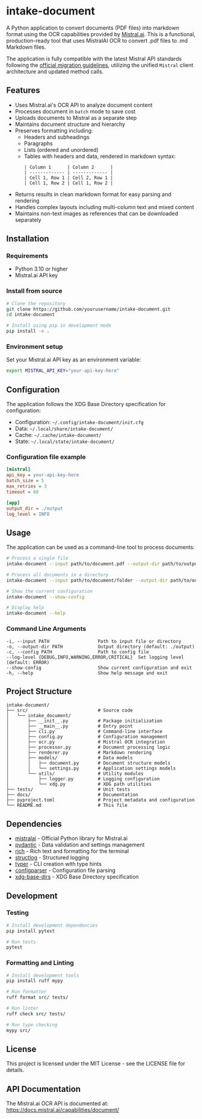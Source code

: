 # intake-document

A Python application to convert documents (PDF files) into markdown format using the OCR capabilities provided by [Mistral.ai](https://mistral.ai/). This is a functional, production-ready tool that uses MistralAI OCR to convert .pdf files to .md Markdown files.

The application is fully compatible with the latest Mistral API standards following the [official migration guidelines](https://github.com/mistralai/client-python/blob/main/MIGRATION.md), utilizing the unified `Mistral` client architecture and updated method calls.

## Features

- Uses Mistral.ai's OCR API to analyze document content
- Processes document in `batch` mode to save cost
- Uploads documents to Mistral as a separate step
- Maintains document structure and hierarchy
- Preserves formatting including:
  - Headers and subheadings
  - Paragraphs
  - Lists (ordered and unordered)
  - Tables with headers and data, rendered in markdown syntax:
    ```
    | Column 1      | Column 2      |
    | ------------- | ------------- |
    | Cell 1, Row 1 | Cell 2, Row 1 |
    | Cell 1, Row 2 | Cell 1, Row 2 |
    ```
- Returns results in clean markdown format for easy parsing and rendering
- Handles complex layouts including multi-column text and mixed content
- Maintains non-text images as references that can be downloaded separately

## Installation

### Requirements

- Python 3.10 or higher
- Mistral.ai API key

### Install from source

```bash
# Clone the repository
git clone https://github.com/yourusername/intake-document.git
cd intake-document

# Install using pip in development mode
pip install -e .
```

### Environment setup

Set your Mistral.ai API key as an environment variable:

```bash
export MISTRAL_API_KEY="your-api-key-here"
```

## Configuration

The application follows the XDG Base Directory specification for configuration:

- Configuration: `~/.config/intake-document/init.cfg`
- Data: `~/.local/share/intake-document/`
- Cache: `~/.cache/intake-document/`
- State: `~/.local/state/intake-document/`

### Configuration file example

```ini
[mistral]
api_key = your-api-key-here
batch_size = 5
max_retries = 3
timeout = 60

[app]
output_dir = ./output
log_level = INFO
```

## Usage

The application can be used as a command-line tool to process documents:

```bash
# Process a single file
intake-document --input path/to/document.pdf --output-dir path/to/output

# Process all documents in a directory
intake-document --input path/to/document/folder --output-dir path/to/output

# Show the current configuration
intake-document --show-config

# Display help
intake-document --help
```

### Command Line Arguments

```
-i, --input PATH                  Path to input file or directory
-o, --output-dir PATH             Output directory (default: ./output)
-c, --config PATH                 Path to config file 
--log-level {DEBUG,INFO,WARNING,ERROR,CRITICAL}  Set logging level (default: ERROR)
--show-config                     Show current configuration and exit
-h, --help                        Show help message and exit
```

## Project Structure

```
intake-document/
├── src/                          # Source code
│   └── intake_document/         
│       ├── __init__.py           # Package initialization
│       ├── __main__.py           # Entry point
│       ├── cli.py                # Command-line interface
│       ├── config.py             # Configuration management
│       ├── ocr.py                # Mistral OCR integration
│       ├── processor.py          # Document processing logic
│       ├── renderer.py           # Markdown rendering
│       ├── models/               # Data models
│       │   ├── document.py       # Document structure models
│       │   └── settings.py       # Application settings models
│       └── utils/                # Utility modules
│           ├── logger.py         # Logging configuration
│           └── xdg.py            # XDG path utilities
├── tests/                        # Unit tests
├── docs/                         # Documentation
├── pyproject.toml                # Project metadata and configuration
└── README.md                     # This file
```

## Dependencies

- [mistralai](https://github.com/mistralai/client-python) - Official Python library for Mistral.ai
- [pydantic](https://docs.pydantic.dev/latest/) - Data validation and settings management
- [rich](https://rich.readthedocs.io/en/latest/) - Rich text and formatting for the terminal
- [structlog](https://www.structlog.org/en/stable/) - Structured logging
- [typer](https://typer.tiangolo.com/) - CLI creation with type hints
- [configparser](https://docs.python.org/3/library/configparser.html) - Configuration file parsing
- [xdg-base-dirs](https://github.com/srstevenson/xdg-base-dirs) - XDG Base Directory specification

## Development

### Testing

```bash
# Install development dependencies
pip install pytest

# Run tests
pytest
```

### Formatting and Linting

```bash
# Install development tools
pip install ruff mypy

# Run formatter
ruff format src/ tests/

# Run linter
ruff check src/ tests/

# Run type checking
mypy src/
```

## License

This project is licensed under the MIT License - see the LICENSE file for details.

## API Documentation

The Mistral.ai OCR API is documented at: https://docs.mistral.ai/capabilities/document/
